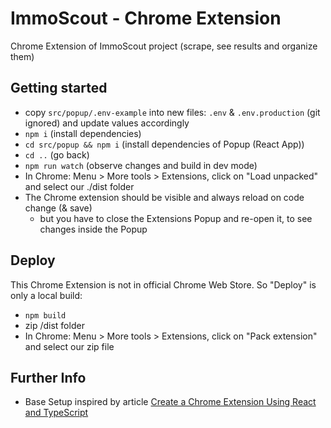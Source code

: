 # ImmoScout - Chrome Extension

Chrome Extension of ImmoScout project (scrape, see results and organize them)

## Getting started

- copy `src/popup/.env-example` into new files: `.env` & `.env.production` (git ignored) and update values accordingly
- `npm i` (install dependencies)
- `cd src/popup && npm i` (install dependencies of Popup (React App))
- `cd ..` (go back)
- `npm run watch` (observe changes and build in dev mode)
- In Chrome: Menu > More tools > Extensions, click on "Load unpacked" and select our ./dist folder
- The Chrome extension should be visible and always reload on code change (& save)
  - but you have to close the Extensions Popup and re-open it, to see changes inside the Popup

## Deploy

This Chrome Extension is not in official Chrome Web Store. So "Deploy" is only a local build:

- `npm build`
- zip /dist folder
- In Chrome: Menu > More tools > Extensions, click on "Pack extension" and select our zip file

## Further Info

- Base Setup inspired by article [Create a Chrome Extension Using React and TypeScript](https://medium.com/better-programming/create-a-chrome-extension-using-react-and-typescript-50e94e14320c)
